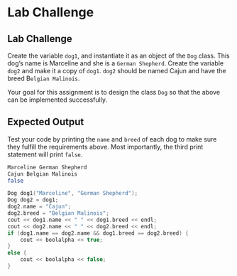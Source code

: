 # Lab Challenge
## Lab Challenge
Create the variable `dog1`, and instantiate it as an object of the `Dog` class. This dog’s name is Marceline and she is a `German Shepherd`. Create the variable `dog2` and make it a copy of `dog1`. `dog2` should be named Cajun and have the breed B`elgian Malinois`.

Your goal for this assignment is to design the class `Dog` so that the above can be implemented successfully.

## Expected Output
Test your code by printing the `name` and `breed` of each dog to make sure they fulfill the requirements above. Most importantly, the third print statement will print `false`.

```bash
Marceline German Shepherd
Cajun Belgian Malinois
false
```

```cpp
Dog dog1("Marceline", "German Shepherd");
Dog dog2 = dog1;
dog2.name = "Cajun";
dog2.breed = "Belgian Malinois";
cout << dog1.name << " " << dog1.breed << endl;
cout << dog2.name << " " << dog2.breed << endl;
if (dog1.name == dog2.name && dog1.breed == dog2.breed) {
    cout << boolalpha << true;
}
else {
    cout << boolalpha << false;
}
```
